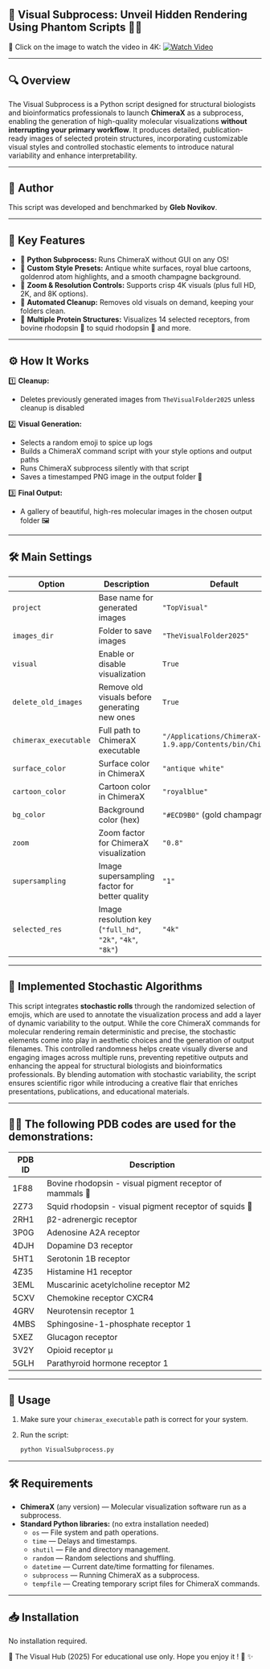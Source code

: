 ## 🔮 Visual Subprocess: Unveil Hidden Rendering Using Phantom Scripts 🐍💨  

🎥 Click on the image to watch the video in 4K: 
[![Watch Video](https://img.youtube.com/vi/VmdG7rC8WAk/maxresdefault.jpg)](https://youtu.be/VmdG7rC8WAk)

---

## 🔍 Overview

The Visual Subprocess is a Python script designed for structural biologists and bioinformatics professionals to launch **ChimeraX** as a subprocess, enabling the generation of high-quality molecular visualizations **without interrupting your primary workflow**. It produces detailed, publication-ready images of selected protein structures, incorporating customizable visual styles and controlled stochastic elements to introduce natural variability and enhance interpretability.

---
## 👤 Author

This script was developed and benchmarked by **Gleb Novikov**.

---

## 🎯 Key Features

- 🐍 **Python Subprocess:** Runs ChimeraX without GUI on any OS!  
- 🎨 **Custom Style Presets:** Antique white surfaces, royal blue cartoons, goldenrod atom highlights, and a smooth champagne background.  
- 🔎 **Zoom & Resolution Controls:** Supports crisp 4K visuals (plus full HD, 2K, and 8K options).  
- 🧹 **Automated Cleanup:** Removes old visuals on demand, keeping your folders clean.  
- 🧬 **Multiple Protein Structures:** Visualizes 14 selected receptors, from bovine rhodopsin 🐄 to squid rhodopsin 🦑 and more.

---
## ⚙️ How It Works

1️⃣ **Cleanup:**  
   - Deletes previously generated images from `TheVisualFolder2025` unless cleanup is disabled

2️⃣ **Visual Generation:**  
   - Selects a random emoji to spice up logs  
   - Builds a ChimeraX command script with your style options and output paths  
   - Runs ChimeraX subprocess silently with that script  
   - Saves a timestamped PNG image in the output folder 🎨

3️⃣ **Final Output:**  
   - A gallery of beautiful, high-res molecular images in the chosen output folder 🖼️

---

## 🛠️ Main Settings

| Option              | Description                                        | Default                          |
|---------------------|--------------------------------------------------|---------------------------------|
| `project`           | Base name for generated images                    | `"TopVisual"`                   |
| `images_dir`        | Folder to save images                              | `"TheVisualFolder2025"`          |
| `visual`            | Enable or disable visualization                    | `True`                         |
| `delete_old_images` | Remove old visuals before generating new ones     | `True`                         |
| `chimerax_executable` | Full path to ChimeraX executable                  | `"/Applications/ChimeraX-1.9.app/Contents/bin/ChimeraX"` |
| `surface_color`     | Surface color in ChimeraX                           | `"antique white"`                |
| `cartoon_color`     | Cartoon color in ChimeraX                           | `"royalblue"`                   |
| `bg_color`          | Background color (hex)                              | `"#ECD9B0"` (gold champagne 🥂)  |
| `zoom`              | Zoom factor for ChimeraX visualization             | `"0.8"`                         |
| `supersampling`     | Image supersampling factor for better quality      | `"1"`                           |
| `selected_res`      | Image resolution key (`"full_hd"`, `"2k"`, `"4k"`, `"8k"`) | `"4k"`                     |

---

## 🎲 Implemented Stochastic Algorithms

This script integrates **stochastic rolls** through the randomized selection of emojis, which are used to annotate the visualization process and add a layer of dynamic variability to the output. While the core ChimeraX commands for molecular rendering remain deterministic and precise, the stochastic elements come into play in aesthetic choices and the generation of output filenames. This controlled randomness helps create visually diverse and engaging images across multiple runs, preventing repetitive outputs and enhancing the appeal for structural biologists and bioinformatics professionals. By blending automation with stochastic variability, the script ensures scientific rigor while introducing a creative flair that enriches presentations, publications, and educational materials.

---

## 🧬🔬 The following PDB codes are used for the demonstrations:

| PDB ID | Description                                          |
|--------|-----------------------------------------------------|
| 1F88   | Bovine rhodopsin - visual pigment receptor of mammals 🐄 |
| 2Z73   | Squid rhodopsin - visual pigment receptor of squids 🦑   |
| 2RH1   | β2-adrenergic receptor                               |
| 3P0G   | Adenosine A2A receptor                               |
| 4DJH   | Dopamine D3 receptor                                 |
| 5HT1   | Serotonin 1B receptor                                |
| 4Z35   | Histamine H1 receptor                                |
| 3EML   | Muscarinic acetylcholine receptor M2                 |
| 5CXV   | Chemokine receptor CXCR4                             |
| 4GRV   | Neurotensin receptor 1                               |
| 4MBS   | Sphingosine-1-phosphate receptor 1                   |
| 5XEZ   | Glucagon receptor                                    |
| 3V2Y   | Opioid receptor μ                                    |
| 5GLH   | Parathyroid hormone receptor 1                        |

---

## 🚦 Usage

1. Make sure your `chimerax_executable` path is correct for your system.

2. Run the script:
   ```bash
   python VisualSubprocess.py

---

## 🛠️ Requirements

- **ChimeraX** (any version) — Molecular visualization software run as a subprocess.
- **Standard Python libraries:** (no extra installation needed)
  - `os` — File system and path operations.
  - `time` — Delays and timestamps.
  - `shutil` — File and directory management.
  - `random` — Random selections and shuffling.
  - `datetime` — Current date/time formatting for filenames.
  - `subprocess` — Running ChimeraX as a subprocess.
  - `tempfile` — Creating temporary script files for ChimeraX commands.


---

## 📥 Installation

No installation required.


👤 The Visual Hub (2025)
For educational use only.
Hope you enjoy it ! 🧡 ✨

